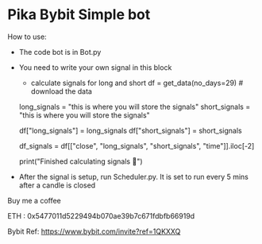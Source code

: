 # Pika Bybit Simple bot



How to use:

- The code bot is in Bot.py
- You need to write your own signal in this block


   
    - calculate signals for long and short
    df = get_data(no_days=29)  # download the data

    long_signals = "this is where you will store the signals"
    short_signals = "this is where you will store the signals"

    df["long_signals"] = long_signals
    df["short_signals"] = short_signals

    df_signals = df[["close", "long_signals", "short_signals", "time"]].iloc[-2]

    print("Finished calculating signals 🚀")



- After the signal is setup, run Scheduler.py. It is set to run every 5 mins after a candle is closed






Buy me a coffee

ETH : 0x5477011d5229494b070ae39b7c671fdbfb66919d

Bybit Ref: https://www.bybit.com/invite?ref=1QKXXQ

